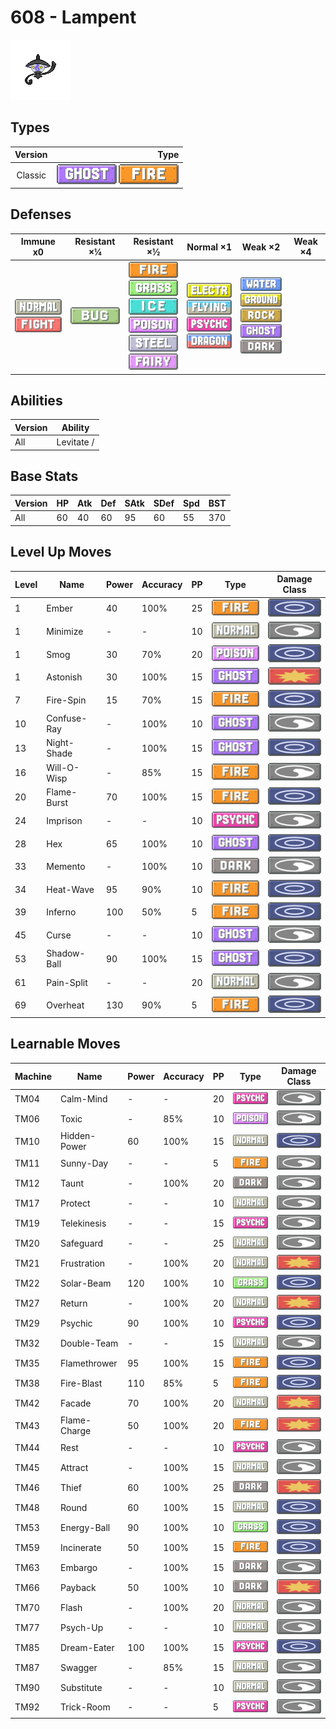 # 608 - Lampent

![lampent](../img/pokemon/608.png)

## Types

| Version | Type                                                            |
| :-----: | --------------------------------------------------------------: |
| Classic | ![ghost](../img/types/ghost.png) ![fire](../img/types/fire.png) |

## Defenses

| Immune x0                                                                     | Resistant ×¼                 | Resistant ×½                                                                                                                                                                                                          | Normal ×1                                                                                                                                                     | Weak ×2                                                                                                                                                                            | Weak ×4 |
| ----------------------------------------------------------------------------- | ---------------------------- | --------------------------------------------------------------------------------------------------------------------------------------------------------------------------------------------------------------------- | ------------------------------------------------------------------------------------------------------------------------------------------------------------- | ---------------------------------------------------------------------------------------------------------------------------------------------------------------------------------- | ------- |
| ![normal](../img/types/normal.png)<br/>![fighting](../img/types/fighting.png) | ![bug](../img/types/bug.png) | ![fire](../img/types/fire.png)<br/>![grass](../img/types/grass.png)<br/>![ice](../img/types/ice.png)<br/>![poison](../img/types/poison.png)<br/>![steel](../img/types/steel.png)<br/>![fairy](../img/types/fairy.png) | ![electric](../img/types/electric.png)<br/>![flying](../img/types/flying.png)<br/>![psychic](../img/types/psychic.png)<br/>![dragon](../img/types/dragon.png) | ![water](../img/types/water.png)<br/>![ground](../img/types/ground.png)<br/>![rock](../img/types/rock.png)<br/>![ghost](../img/types/ghost.png)<br/>![dark](../img/types/dark.png) |         |

## Abilities

| Version | Ability    |
| ------- | ---------- |
| All     | Levitate / |

## Base Stats

| Version | HP | Atk | Def | SAtk | SDef | Spd | BST |
| ------- | -- | --- | --- | ---- | ---- | --- | --- |
| All     | 60 | 40  | 60  | 95   | 60   | 55  | 370 |

## Level Up Moves

| Level | Name        | Power | Accuracy | PP | Type                                 | Damage Class                           |
| ----- | ----------- | ----- | -------- | -- | ------------------------------------ | -------------------------------------- |
| 1     | Ember       | 40    | 100%     | 25 | ![fire](../img/types/fire.png)       | ![special](../img/types/special.png)   |
| 1     | Minimize    | -     | -        | 10 | ![normal](../img/types/normal.png)   | ![status](../img/types/status.png)     |
| 1     | Smog        | 30    | 70%      | 20 | ![poison](../img/types/poison.png)   | ![special](../img/types/special.png)   |
| 1     | Astonish    | 30    | 100%     | 15 | ![ghost](../img/types/ghost.png)     | ![physical](../img/types/physical.png) |
| 7     | Fire-Spin   | 15    | 70%      | 15 | ![fire](../img/types/fire.png)       | ![special](../img/types/special.png)   |
| 10    | Confuse-Ray | -     | 100%     | 10 | ![ghost](../img/types/ghost.png)     | ![status](../img/types/status.png)     |
| 13    | Night-Shade | -     | 100%     | 15 | ![ghost](../img/types/ghost.png)     | ![special](../img/types/special.png)   |
| 16    | Will-O-Wisp | -     | 85%      | 15 | ![fire](../img/types/fire.png)       | ![status](../img/types/status.png)     |
| 20    | Flame-Burst | 70    | 100%     | 15 | ![fire](../img/types/fire.png)       | ![special](../img/types/special.png)   |
| 24    | Imprison    | -     | -        | 10 | ![psychic](../img/types/psychic.png) | ![status](../img/types/status.png)     |
| 28    | Hex         | 65    | 100%     | 10 | ![ghost](../img/types/ghost.png)     | ![special](../img/types/special.png)   |
| 33    | Memento     | -     | 100%     | 10 | ![dark](../img/types/dark.png)       | ![status](../img/types/status.png)     |
| 34    | Heat-Wave   | 95    | 90%      | 10 | ![fire](../img/types/fire.png)       | ![special](../img/types/special.png)   |
| 39    | Inferno     | 100   | 50%      | 5  | ![fire](../img/types/fire.png)       | ![special](../img/types/special.png)   |
| 45    | Curse       | -     | -        | 10 | ![ghost](../img/types/ghost.png)     | ![status](../img/types/status.png)     |
| 53    | Shadow-Ball | 90    | 100%     | 15 | ![ghost](../img/types/ghost.png)     | ![special](../img/types/special.png)   |
| 61    | Pain-Split  | -     | -        | 20 | ![normal](../img/types/normal.png)   | ![status](../img/types/status.png)     |
| 69    | Overheat    | 130   | 90%      | 5  | ![fire](../img/types/fire.png)       | ![special](../img/types/special.png)   |

## Learnable Moves

| Machine | Name         | Power | Accuracy | PP | Type                                 | Damage Class                           |
| ------- | ------------ | ----- | -------- | -- | ------------------------------------ | -------------------------------------- |
| TM04    | Calm-Mind    | -     | -        | 20 | ![psychic](../img/types/psychic.png) | ![status](../img/types/status.png)     |
| TM06    | Toxic        | -     | 85%      | 10 | ![poison](../img/types/poison.png)   | ![status](../img/types/status.png)     |
| TM10    | Hidden-Power | 60    | 100%     | 15 | ![normal](../img/types/normal.png)   | ![special](../img/types/special.png)   |
| TM11    | Sunny-Day    | -     | -        | 5  | ![fire](../img/types/fire.png)       | ![status](../img/types/status.png)     |
| TM12    | Taunt        | -     | 100%     | 20 | ![dark](../img/types/dark.png)       | ![status](../img/types/status.png)     |
| TM17    | Protect      | -     | -        | 10 | ![normal](../img/types/normal.png)   | ![status](../img/types/status.png)     |
| TM19    | Telekinesis  | -     | -        | 15 | ![psychic](../img/types/psychic.png) | ![status](../img/types/status.png)     |
| TM20    | Safeguard    | -     | -        | 25 | ![normal](../img/types/normal.png)   | ![status](../img/types/status.png)     |
| TM21    | Frustration  | -     | 100%     | 20 | ![normal](../img/types/normal.png)   | ![physical](../img/types/physical.png) |
| TM22    | Solar-Beam   | 120   | 100%     | 10 | ![grass](../img/types/grass.png)     | ![special](../img/types/special.png)   |
| TM27    | Return       | -     | 100%     | 20 | ![normal](../img/types/normal.png)   | ![physical](../img/types/physical.png) |
| TM29    | Psychic      | 90    | 100%     | 10 | ![psychic](../img/types/psychic.png) | ![special](../img/types/special.png)   |
| TM32    | Double-Team  | -     | -        | 15 | ![normal](../img/types/normal.png)   | ![status](../img/types/status.png)     |
| TM35    | Flamethrower | 95    | 100%     | 15 | ![fire](../img/types/fire.png)       | ![special](../img/types/special.png)   |
| TM38    | Fire-Blast   | 110   | 85%      | 5  | ![fire](../img/types/fire.png)       | ![special](../img/types/special.png)   |
| TM42    | Facade       | 70    | 100%     | 20 | ![normal](../img/types/normal.png)   | ![physical](../img/types/physical.png) |
| TM43    | Flame-Charge | 50    | 100%     | 20 | ![fire](../img/types/fire.png)       | ![physical](../img/types/physical.png) |
| TM44    | Rest         | -     | -        | 10 | ![psychic](../img/types/psychic.png) | ![status](../img/types/status.png)     |
| TM45    | Attract      | -     | 100%     | 15 | ![normal](../img/types/normal.png)   | ![status](../img/types/status.png)     |
| TM46    | Thief        | 60    | 100%     | 25 | ![dark](../img/types/dark.png)       | ![physical](../img/types/physical.png) |
| TM48    | Round        | 60    | 100%     | 15 | ![normal](../img/types/normal.png)   | ![special](../img/types/special.png)   |
| TM53    | Energy-Ball  | 90    | 100%     | 10 | ![grass](../img/types/grass.png)     | ![special](../img/types/special.png)   |
| TM59    | Incinerate   | 50    | 100%     | 15 | ![fire](../img/types/fire.png)       | ![special](../img/types/special.png)   |
| TM63    | Embargo      | -     | 100%     | 15 | ![dark](../img/types/dark.png)       | ![status](../img/types/status.png)     |
| TM66    | Payback      | 50    | 100%     | 10 | ![dark](../img/types/dark.png)       | ![physical](../img/types/physical.png) |
| TM70    | Flash        | -     | 100%     | 20 | ![normal](../img/types/normal.png)   | ![status](../img/types/status.png)     |
| TM77    | Psych-Up     | -     | -        | 10 | ![normal](../img/types/normal.png)   | ![status](../img/types/status.png)     |
| TM85    | Dream-Eater  | 100   | 100%     | 15 | ![psychic](../img/types/psychic.png) | ![special](../img/types/special.png)   |
| TM87    | Swagger      | -     | 85%      | 15 | ![normal](../img/types/normal.png)   | ![status](../img/types/status.png)     |
| TM90    | Substitute   | -     | -        | 10 | ![normal](../img/types/normal.png)   | ![status](../img/types/status.png)     |
| TM92    | Trick-Room   | -     | -        | 5  | ![psychic](../img/types/psychic.png) | ![status](../img/types/status.png)     |
